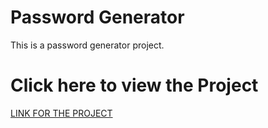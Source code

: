 # Password Generator 
This is a password generator project.


# Click here to view the Project
<a href="mfR1VGcI%CAT">LINK FOR THE PROJECT</a>
